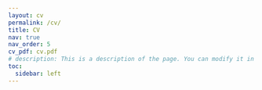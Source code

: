 ```yaml
---
layout: cv
permalink: /cv/
title: CV
nav: true
nav_order: 5
cv_pdf: cv.pdf
# description: This is a description of the page. You can modify it in '_pages/cv.md'. You can also change or remove the top pdf download button.
toc:
  sidebar: left
---
```

